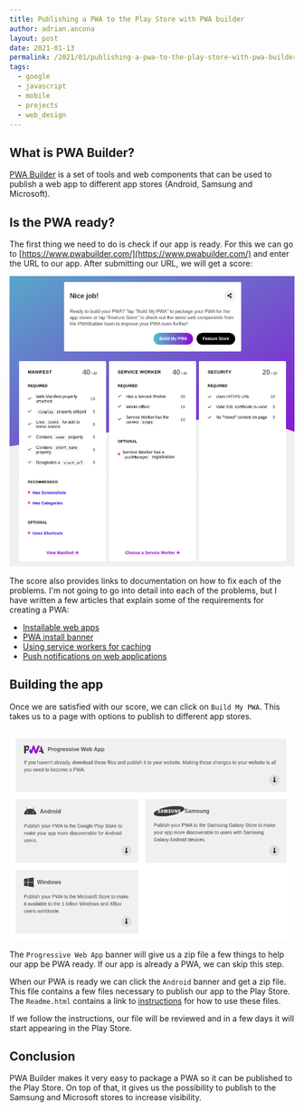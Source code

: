 ```yaml
---
title: Publishing a PWA to the Play Store with PWA builder
author: adrian.ancona
layout: post
date: 2021-01-13
permalink: /2021/01/publishing-a-pwa-to-the-play-store-with-pwa-builder
tags:
  - google
  - javascript
  - mobile
  - projects
  - web_design
---
```


## What is PWA Builder?

[PWA Builder](https://www.pwabuilder.com/) is a set of tools and web components that can be used to publish a web app to different app stores (Android, Samsung and Microsoft).

## Is the PWA ready?

The first thing we need to do is check if our app is ready. For this we can go to [https://www.pwabuilder.com/](https://www.pwabuilder.com/) and enter the URL to our app. After submitting our URL, we will get a score:

<!--more-->

[<img src="/images/posts/pwa-builder-score.png" alt="PWA Builder score" />](/images/posts/pwa-builder-score.png)

The score also provides links to documentation on how to fix each of the problems. I'm not going to go into detail into each of the problems, but I have written a few articles that explain some of the requirements for creating a PWA:

- [Installable web apps](https://ncona.com/2016/09/installable-web-apps/)
- [PWA install banner](https://ncona.com/2017/11/progressive-web-apps-install-banner/)
- [Using service workers for caching](https://ncona.com/2019/12/using-service-workers-for-caching/)
- [Push notifications on web applications](https://ncona.com/2020/07/push-notifications-on-web-applications/)

## Building the app

Once we are satisfied with our score, we can click on `Build My PWA`. This takes us to a page with options to publish to different app stores.

[<img src="/images/posts/pwa-builder-downloads.png" alt="PWA Builder downloads" />](/images/posts/pwa-builder-downloads.png)

The `Progressive Web App` banner will give us a zip file a few things to help our app be PWA ready. If our app is already a PWA, we can skip this step.

When our PWA is ready we can click the `Android` banner and get a zip file. This file contains a few files necessary to publish our app to the Play Store. The `Readme.html` contains a link to [instructions](https://github.com/pwa-builder/CloudAPK/blob/master/Next-steps.md) for how to use these files.

If we follow the instructions, our file will be reviewed and in a few days it will start appearing in the Play Store.

## Conclusion

PWA Builder makes it very easy to package a PWA so it can be published to the Play Store. On top of that, it gives us the possibility to publish to the Samsung and Microsoft stores to increase visibility.
